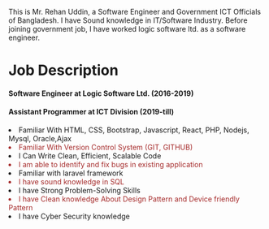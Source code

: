 This is Mr. Rehan Uddin, a Software Engineer and Government ICT Officials of Bangladesh. I have Sound knowledge in IT/Software Industry. Before joining government job, I have worked logic software ltd. as a software engineer.
<h1>Job Description</h1>
            <h4>Software Engineer at Logic Software Ltd. (2016-2019)</h4>
            <h4> Assistant Programmer at ICT Division (2019-till)</h4>

<li>Familiar With HTML, CSS, Bootstrap, Javascript, React, PHP, Nodejs, Mysql, Oracle,Ajax</li>
                <li style="color:brown;">Familiar With Version Control System (GIT, GITHUB)</li>
                <li>I Can Write Clean, Efficient, Scalable Code</li>
                <li style="color:brown;">I am able to identify and fix bugs in existing application</li>
                <li>Familiar with laravel framework</li>
                <li style="color:brown;">I have sound knowledge in SQL</li>
                <li>I have Strong Problem-Solving Skills</li>
                <li style="color:brown;">I have Clean knowledge About Design Pattern and Device friendly Pattern</li>
                <li>I have Cyber Security knowledge</li>
